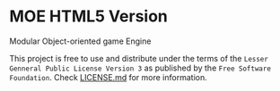 MOE HTML5 Version
=================

Modular Object-oriented game Engine

This project is free to use and distribute under the terms of the `Lesser Genneral Public License Version 3` as published by the `Free Software Foundation`.
Check [LICENSE.md](LICENSE.md) for more information.
